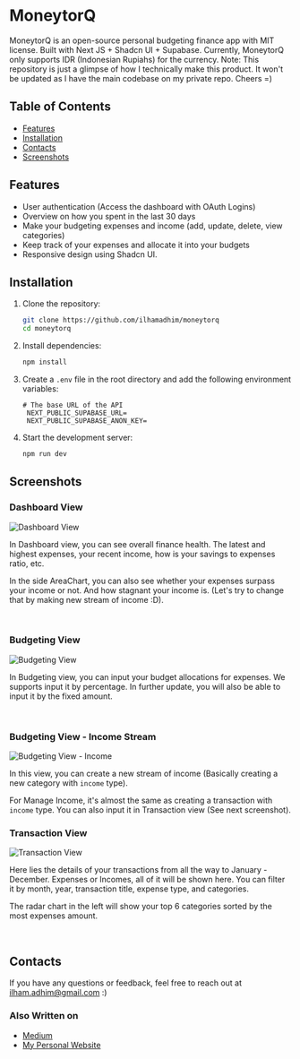 # MoneytorQ

MoneytorQ is an open-source personal budgeting finance app with MIT license. Built with Next JS + Shadcn UI + Supabase. Currently, MoneytorQ only supports IDR (Indonesian Rupiahs) for the currency. 
Note: This repository is just a glimpse of how I technically make this product. It won't be updated as I have the main codebase on my private repo. Cheers =)

## Table of Contents

- [Features](#features)
- [Installation](#installation)
- [Contacts](#contacts)
- [Screenshots](#screenshots)

## Features

- User authentication (Access the dashboard with OAuth Logins)
- Overview on how you spent in the last 30 days
- Make your budgeting expenses and income (add, update, delete, view categories)
- Keep track of your expenses and allocate it into your budgets
- Responsive design using Shadcn UI.

## Installation

1. Clone the repository:

   ```sh
   git clone https://github.com/ilhamadhim/moneytorq
   cd moneytorq
   ```

2. Install dependencies:

   ```sh
   npm install
   ```

3. Create a `.env` file in the root directory and add the following environment variables:

   ```env
   # The base URL of the API
    NEXT_PUBLIC_SUPABASE_URL=
    NEXT_PUBLIC_SUPABASE_ANON_KEY=
   ```

4. Start the development server:
   ```sh
   npm run dev
   ```

## Screenshots

### Dashboard View

![Dashboard View](https://github.com/ilhamAdhim/moneytorq/blob/master/public/assets/dashboard-page.png?raw=true)

In Dashboard view, you can see overall finance health. The latest and highest expenses, your recent income, how is your savings to expenses ratio, etc.

In the side AreaChart, you can also see whether your expenses surpass your income or not. And how stagnant your income is. (Let's try to change that by making new stream of income :D).

<br />

### Budgeting View

![Budgeting View](https://github.com/ilhamAdhim/moneytorq/blob/master/public/assets/category-page.png?raw=true)

In Budgeting view, you can input your budget allocations for expenses. We supports input it by percentage. In further update, you will also be able to input it by the fixed amount.

<br />

### Budgeting View - Income Stream

![Budgeting View - Income](https://github.com/ilhamAdhim/moneytorq/blob/master/public/assets/income-category-page.png?raw=true)

In this view, you can create a new stream of income (Basically creating a new category with `income` type).

For Manage Income, it's almost the same as creating a transaction with `income` type. You can also input it in Transaction view (See next screenshot).
<br />

### Transaction View

![Transaction View](https://github.com/ilhamAdhim/moneytorq/blob/master/public/assets/transaction-page.png?raw=true)

Here lies the details of your transactions from all the way to January - December. Expenses or Incomes, all of it will be shown here. You can filter it by month, year, transaction title, expense type, and categories.

The radar chart in the left will show your top 6 categories sorted by the most expenses amount.

<br />

## Contacts

If you have any questions or feedback, feel free to reach out at ilham.adhim@gmail.com :)

### Also Written on

- [Medium](https://medium.com/@ilhamm179/from-curiosity-to-code-building-with-supabase-shadcn-d5b0dc7a5d35)
- [My Personal Website](https://ilhamadhim.my.id/blog/learn-supabase-and-shadcn)
